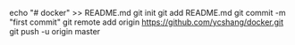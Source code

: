 echo "# docker" >> README.md
git init
git add README.md
git commit -m "first commit"
git remote add origin https://github.com/ycshang/docker.git
git push -u origin master
